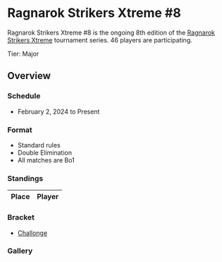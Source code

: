 # Ragnarok Strikers Xtreme #8

Ragnarok Strikers Xtreme #8 is the ongoing 8th edition of the [Ragnarok Strikers Xtreme](ragnaxmain.md) tournament series.
46 players are participating.

Tier: Major

## Overview

### Schedule
- February 2, 2024 to Present

### Format
- Standard rules
- Double Elimination
- All matches are Bo1

### Standings

|Place|Player|
|-|-|

### Bracket
- [Challonge](https://challonge.com/wshh3fjx)

### Gallery